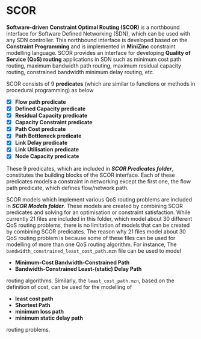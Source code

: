 # SCOR
**Software-driven Constraint Optimal Routing (SCOR)** is a northbound interface for Software Defined Networking (SDN), which can be used with any SDN controller.
This northbound interface is developed based on the **Constraint Programming** and is implemented in **MiniZinc** constraint modelling language.
SCOR provides an interface for developing **Quality of Service (QoS) routing** applications in SDN such as minimum cost path routing, maximum bandwidth path routing, maximum residual capacity routing, constrained bandwidth minimum delay routing, etc.

SCOR consists of 9 **predicates** (which are similar to functions or methods in procedural programming) as below
  - [x] **Flow path predicate**
  - [x] **Defined Capacity predicate**
  - [x] **Residual Capacity predicate**
  - [x] **Capacity Constraint predicate**
  - [x] **Path Cost predicate**
  - [x] **Path Bottleneck predicate**
  - [x] **Link Delay predicate**
  - [x] **Link Utilisation predicate**
  - [x] **Node Capacity predicate**
  
These 9 predicates, which are included in **_SCOR Predicates folder_**, constitutes the building blocks of the SCOR interface. Each of these predicates models a constraint in networking except the first one,  the flow path predicate, which defines flow/network path.

SCOR models which implement various QoS routing problems are included in **_SCOR Models folder_**. 
These models are created by combining SCOR predicates and solving for an optimisation or constraint satisfaction.
While currently 21 files are included in this folder, which model about 30 different QoS routing problems, there is no
limitation of models that can be created by combining SCOR predicates. The reason why 21 files model about 30
QoS routing problem is because some of these files can be used for modelling of more than one 
QoS routing algorithm. For instance, The `bandwidth_constrained_least_cost_path.mzn` file can be used to model
- __Minimum-Cost Bandwidth-Constrained Path__
- __Bandwidth-Constrained Least-(static) Delay Path__

routing algorithms. Similarly, the `least_cost_path.mzn`, 
based on the definition of cost, can be used for the modelling of
 - __least cost path__
 - __Shortest Path__
 - __minimum loss path__
 - __minimum static delay path__
 
routing problems.     
  
  
